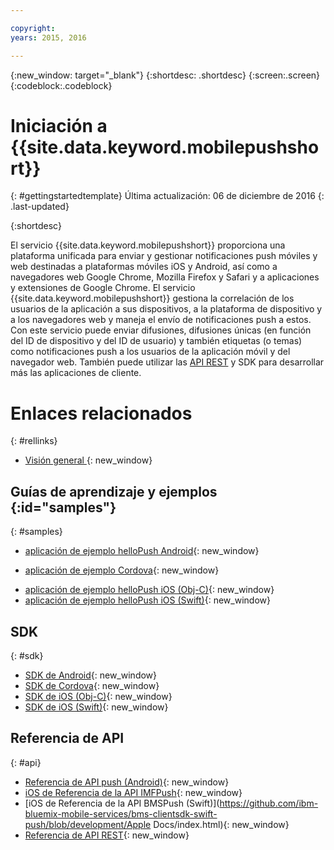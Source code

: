 ```yaml
---

copyright:
years: 2015, 2016

---
```


{:new_window: target="_blank"}
{:shortdesc: .shortdesc}
{:screen:.screen}
{:codeblock:.codeblock}

# Iniciación a {{site.data.keyword.mobilepushshort}}
{: #gettingstartedtemplate}
Última actualización: 06 de diciembre de 2016
{: .last-updated}

{:shortdesc}

El servicio {{site.data.keyword.mobilepushshort}} proporciona una plataforma unificada para enviar y gestionar notificaciones push móviles y web destinadas a plataformas móviles iOS y Android, así como a navegadores web Google Chrome, Mozilla Firefox y Safari y a aplicaciones y extensiones de Google Chrome. El servicio {{site.data.keyword.mobilepushshort}} gestiona la correlación de los usuarios de la aplicación a sus dispositivos, a la plataforma de dispositivo y a los navegadores web y maneja el envío de notificaciones push a estos. Con este servicio puede enviar difusiones, difusiones únicas (en función del ID de dispositivo y del ID de usuario) y también etiquetas (o temas) como notificaciones push a los usuarios de la aplicación móvil y del navegador web. También puede utilizar las [API REST](https://mobile.{DomainName}/imfpush/) y SDK para desarrollar más las aplicaciones de cliente.


# Enlaces relacionados
{: #rellinks}

* [Visión general ](c_overview_push.html){: new_window}

## Guías de aprendizaje y ejemplos {:id="samples"}
{: #samples}
* [aplicación de ejemplo helloPush Android](https://github.com/ibm-bluemix-mobile-services/bms-samples-android-hellopush/){: new_window}
- [aplicación de ejemplo Cordova](https://github.com/ibm-bluemix-mobile-services/bms-samples-cordova-hellopush){: new_window}
* [aplicación de ejemplo helloPush iOS (Obj-C)](https://github.com/ibm-bluemix-mobile-services/bms-samples-ios-hellopush/){: new_window}
* [aplicación de ejemplo helloPush iOS (Swift)](https://github.com/ibm-bluemix-mobile-services/bms-samples-swift-hellopush){: new_window}

## SDK
{: #sdk}
* [SDK de Android](https://github.com/ibm-bluemix-mobile-services/bms-clientsdk-android-push){: new_window}
* [SDK de Cordova](https://github.com/ibm-bluemix-mobile-services/bms-clientsdk-cordova-plugin-push){: new_window}
* [SDK de iOS (Obj-C)](https://hub.jazz.net/git/bluemixmobilesdk/imf-ios-sdk/archive?revstr=master){: new_window}
* [SDK de iOS (Swift)](https://codeload.github.com/ibm-bluemix-mobile-services/bms-clientsdk-swift-push/zip/master){: new_window}

## Referencia de API
{: #api}
* [Referencia de API push (Android)](https://classicdocs.ng.bluemix.net/docs/api/content/api/mobilefirst/android/push-api-doc/overview-summary.html){: new_window}
* [iOS de Referencia de la API IMFPush](https://classicdocs.ng.bluemix.net/docs/api/content/api/mobilefirst/ios/IMFPush_api-doc/html/index.html){: new_window}
* [iOS de Referencia de la API BMSPush (Swift)](https://github.com/ibm-bluemix-mobile-services/bms-clientsdk-swift-push/blob/development/Apple Docs/index.html){: new_window}
* [Referencia de API REST](https://mobile.{DomainName}/imfpush/){: new_window}
